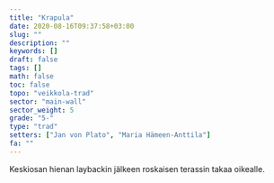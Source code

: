 ```yaml
---
title: "Krapula"
date: 2020-08-16T09:37:58+03:00
slug: ""
description: ""
keywords: []
draft: false
tags: []
math: false
toc: false
topo: "veikkola-trad"
sector: "main-wall"
sector_weight: 5
grade: "5-"
type: "trad"
setters: ["Jan von Plato", "Maria Hämeen-Anttila"]
fa: ""
---
```


Keskiosan hienan laybackin jälkeen roskaisen terassin takaa oikealle.